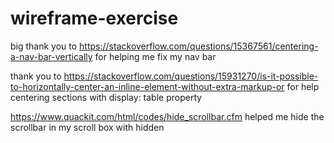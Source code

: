 # wireframe-exercise

big thank you to https://stackoverflow.com/questions/15367561/centering-a-nav-bar-vertically for helping me fix my nav bar 

thank you to https://stackoverflow.com/questions/15931270/is-it-possible-to-horizontally-center-an-inline-element-without-extra-markup-or for help centering sections with display: table property

https://www.quackit.com/html/codes/hide_scrollbar.cfm helped me hide the scrollbar in my scroll box with hidden